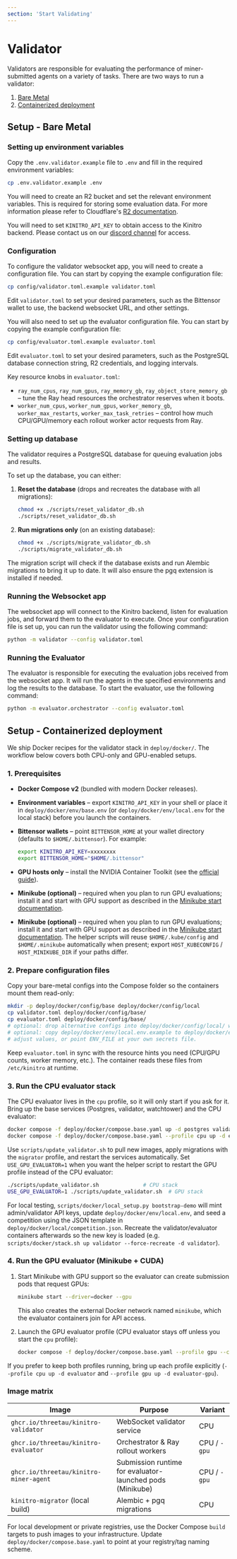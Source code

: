 ```yaml
---
section: 'Start Validating'
---
```


# Validator

Validators are responsible for evaluating the performance of miner-submitted agents on a variety of tasks.
There are two ways to run a validator:

1. [Bare Metal](#setup---bare-metal)
2. [Containerized deployment](#setup---containerized-deployment)

## Setup - Bare Metal

### Setting up environment variables

Copy the `.env.validator.example` file to `.env` and fill in the required environment variables:

```bash
cp .env.validator.example .env
```

You will need to create an R2 bucket and set the relevant environment variables. This is required for storing some evaluation data. For more information please refer to Cloudflare's [R2 documentation](https://developers.cloudflare.com/r2/buckets/).

You will need to set `KINITRO_API_KEY` to obtain access to the Kinitro backend. Please contact us on our [discord channel](https://discord.gg/96SdmpeMqG) for access.

### Configuration

To configure the validator websocket app, you will need to create a configuration file. You can start by copying the example configuration file:

```bash
cp config/validator.toml.example validator.toml
```

Edit `validator.toml` to set your desired parameters, such as the Bittensor wallet to use, the backend websocket URL, and other settings.

You will also need to set up the evaluator configuration file. You can start by copying the example configuration file:

```bash
cp config/evaluator.toml.example evaluator.toml
```

Edit `evaluator.toml` to set your desired parameters, such as the PostgreSQL database connection string, R2 credentials, and logging intervals.

Key resource knobs in `evaluator.toml`:

- `ray_num_cpus`, `ray_num_gpus`, `ray_memory_gb`, `ray_object_store_memory_gb` – tune the Ray head resources the orchestrator reserves when it boots.
- `worker_num_cpus`, `worker_num_gpus`, `worker_memory_gb`, `worker_max_restarts`, `worker_max_task_retries` – control how much CPU/GPU/memory each rollout worker actor requests from Ray.

### Setting up database

The validator requires a PostgreSQL database for queuing evaluation jobs and results.

To set up the database, you can either:

1. **Reset the database** (drops and recreates the database with all migrations):

   ```bash
   chmod +x ./scripts/reset_validator_db.sh
   ./scripts/reset_validator_db.sh
   ```

2. **Run migrations only** (on an existing database):

   ```bash
   chmod +x ./scripts/migrate_validator_db.sh
   ./scripts/migrate_validator_db.sh
   ```

The migration script will check if the database exists and run Alembic migrations to bring it up to date. It will also ensure the pgq extension is installed if needed.

### Running the Websocket app

The websocket app will connect to the Kinitro backend, listen for evaluation jobs, and forward them to the evaluator to execute.
Once your configuration file is set up, you can run the validator using the following command:

```bash
python -m validator --config validator.toml
```

### Running the Evaluator

The evaluator is responsible for executing the evaluation jobs received from the websocket app. It will run the agents in the specified environments and log the results to the database.
To start the evaluator, use the following command:

```bash
python -m evaluator.orchestrator --config evaluator.toml
```

## Setup - Containerized deployment

We ship Docker recipes for the validator stack in `deploy/docker/`. The workflow below covers both CPU-only and GPU-enabled setups.

### 1. Prerequisites

- **Docker Compose v2** (bundled with modern Docker releases).
- **Environment variables** – export `KINITRO_API_KEY` in your shell or place it in `deploy/docker/env/base.env` (or `deploy/docker/env/local.env` for the local stack) before you launch the containers.
- **Bittensor wallets** – point `BITTENSOR_HOME` at your wallet directory (defaults to `$HOME/.bittensor`). For example:

  ```bash
  export KINITRO_API_KEY=xxxxxxxx
  export BITTENSOR_HOME="$HOME/.bittensor"
  ```

- **GPU hosts only** – install the NVIDIA Container Toolkit (see the [official guide](https://docs.nvidia.com/datacenter/cloud-native/container-toolkit/latest/install-guide.html)).
- **Minikube (optional)** – required when you plan to run GPU evaluations; install it and start with GPU support as described in the [Minikube start documentation](https://minikube.sigs.k8s.io/docs/start/?arch=%2Fmacos%2Farm64%2Fstable%2Fbinary+download).
- **Minikube (optional)** – required when you plan to run GPU evaluations; install it and start with GPU support as described in the [Minikube start documentation](https://minikube.sigs.k8s.io/docs/start/?arch=%2Fmacos%2Farm64%2Fstable%2Fbinary+download). The helper scripts will reuse `$HOME/.kube/config` and `$HOME/.minikube` automatically when present; export `HOST_KUBECONFIG` / `HOST_MINIKUBE_DIR` if your paths differ.

### 2. Prepare configuration files

Copy your bare-metal configs into the Compose folder so the containers mount them read-only:

```bash
mkdir -p deploy/docker/config/base deploy/docker/config/local
cp validator.toml deploy/docker/config/base/
cp evaluator.toml deploy/docker/config/base/
# optional: drop alternative configs into deploy/docker/config/local/ when running the local stack
# optional: copy deploy/docker/env/local.env.example to deploy/docker/env/local.env and
# adjust values, or point ENV_FILE at your own secrets file.
```

Keep `evaluator.toml` in sync with the resource hints you need (CPU/GPU counts, worker memory, etc.). The container reads these files from `/etc/kinitro` at runtime.

### 3. Run the CPU evaluator stack

The CPU evaluator lives in the `cpu` profile, so it will only start if you ask for it. Bring up the base services (Postgres, validator, watchtower) and the CPU evaluator:

```bash
docker compose -f deploy/docker/compose.base.yaml up -d postgres validator watchtower
docker compose -f deploy/docker/compose.base.yaml --profile cpu up -d evaluator
```

Use `scripts/update_validator.sh` to pull new images, apply migrations with the `migrator` profile, and restart the services automatically. Set `USE_GPU_EVALUATOR=1` when you want the helper script to restart the GPU profile instead of the CPU evaluator:

```bash
./scripts/update_validator.sh              # CPU stack
USE_GPU_EVALUATOR=1 ./scripts/update_validator.sh  # GPU stack
```

For local testing, `scripts/docker/local_setup.py bootstrap-demo` will mint admin/validator API keys, update `deploy/docker/env/local.env`, and seed a competition using the JSON template in `deploy/docker/local/competition.json`. Recreate the validator/evaluator containers afterwards so the new key is loaded (e.g. `scripts/docker/stack.sh up validator --force-recreate -d validator`).

### 4. Run the GPU evaluator (Minikube + CUDA)

1. Start Minikube with GPU support so the evaluator can create submission pods that request GPUs:

   ```bash
   minikube start --driver=docker --gpu
   ```

   This also creates the external Docker network named `minikube`, which the evaluator containers join for API access.
2. Launch the GPU evaluator profile (CPU evaluator stays off unless you start the `cpu` profile):

   ```bash
   docker compose -f deploy/docker/compose.base.yaml --profile gpu --compatibility up -d evaluator-gpu
   ```

If you prefer to keep both profiles running, bring up each profile explicitly (`--profile cpu up -d evaluator` and `--profile gpu up -d evaluator-gpu`).

### Image matrix

| Image | Purpose | Variant |
| --- | --- | --- |
| `ghcr.io/threetau/kinitro-validator` | WebSocket validator service | CPU |
| `ghcr.io/threetau/kinitro-evaluator` | Orchestrator & Ray rollout workers | CPU / `-gpu` |
| `ghcr.io/threetau/kinitro-miner-agent` | Submission runtime for evaluator-launched pods (Minikube) | CPU / `-gpu` |
| `kinitro-migrator` (local build) | Alembic + pgq migrations | CPU |

For local development or private registries, use the Docker Compose `build` targets to push images to your infrastructure. Update `deploy/docker/compose.base.yaml` to point at your registry/tag naming scheme.
